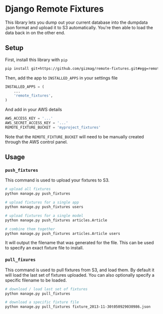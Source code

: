 Django Remote Fixtures
===============

This library lets you dump out your current database into the dumpdata .json
format and upload it to S3 automatically. You're then able to load the data back
in on the other end.

## Setup

First, install this library with `pip`

```bash
pip install git+https://github.com/gizmag/remote-fixtures.git#egg=remote-fixtures
```

Then, add the app to `INSTALLED_APPS` in your settings file

```python
INSTALLED_APPS = (
    ...
    'remote_fixtures',
)
```

And add in your AWS details

```python
AWS_ACCESS_KEY = '...'
AWS_SECRET_ACCESS_KEY = '...'
REMOTE_FIXTURE_BUCKET = 'myproject_fixtures'
```

Note that the `REMOTE_FIXTURE_BUCKET` will need to be manually created through
the AWS control panel.

## Usage

### `push_fixtures`

This command is used to upload your fixtures to S3.

```bash
# upload all fixtures
python manage.py push_fixtures

# upload fixtures for a single app
python manage.py push_fixtures users

# upload fixtures for a single model
python manage.py push_fixtures articles.Article

# combine them together
python manage.py push_fixtures articles.Article users
```

It will output the filename that was generated for the file. This can be used to
specify an exact fixture file to install.

### `pull_fixures`

This command is used to pull fixtures from S3, and load them. By default it
will load the last set of fixtures uploaded. You can also optionally specify a
specific filename to be loaded.

```bash
# download / load last set of fixtures
python manage.py pull_fixtures

# download a specific fixture file
python manage.py pull_fixtures fixture_2013-11-30t050929030986.json
```
